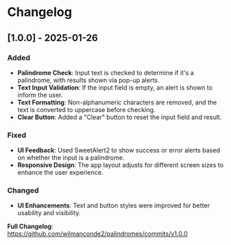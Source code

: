 # Changelog

## [1.0.0] - 2025-01-26
### Added
- **Palindrome Check**: Input text is checked to determine if it's a palindrome, with results shown via pop-up alerts.
- **Text Input Validation**: If the input field is empty, an alert is shown to inform the user.
- **Text Formatting**: Non-alphanumeric characters are removed, and the text is converted to uppercase before checking.
- **Clear Button**: Added a "Clear" button to reset the input field and result.

### Fixed
- **UI Feedback**: Used SweetAlert2 to show success or error alerts based on whether the input is a palindrome.
- **Responsive Design**: The app layout adjusts for different screen sizes to enhance the user experience.

### Changed
- **UI Enhancements**: Text and button styles were improved for better usability and visibility.

**Full Changelog**: https://github.com/wilmanconde2/palindromes/commits/v1.0.0